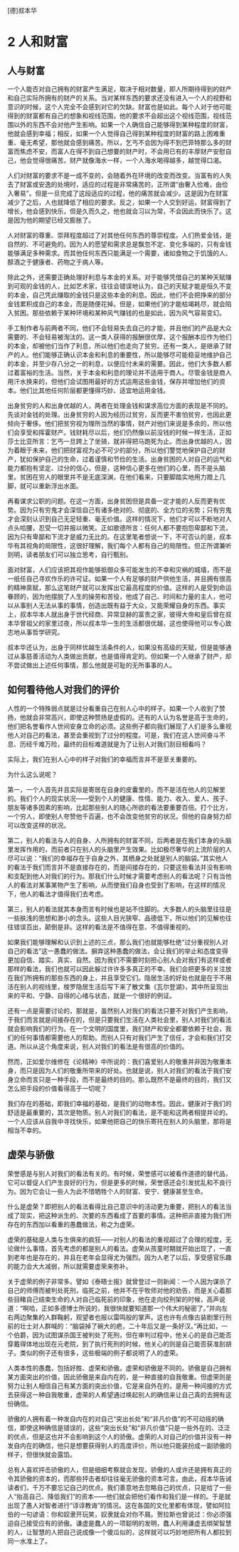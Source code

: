 <link href="../../../css/style.css" rel="stylesheet" type="text/css" />

<span class="r">[德]叔本华

#  2 人和财富

## 人与财富

<div class="p">

一个人能否对自己拥有的财富产生满足，取决于相对数量，即人所期待得到的财产和自己实际所拥有的财产的关系。当对某样东西的要求还没有进入一个人的视野和意识的时候，这个人完全不会感到对它的欠缺。财富也是如此。每个人对于他可能得到的财富都有自己的想象和视线范围，他的要求不会超出这个视线范围，视线范围以外的东西不会对他产生影响。如果一个人确信自己能够得到某种程度的财富，他就会感到幸福；相反，如果一个人觉得自己得到某种程度的财富的路上困难重重、毫无希望，那他就会感到痛苦。所以，乞丐不会因为得不到巴菲特那么多的财富而焦虑不安，而富人在得不到自己想要的财产时，不会用已有的丰厚财产安慰自己，他会觉得很痛苦。财产就像海水一样，一个人海水喝得越多，越觉得口渴。
  
人们对财富的要求不是一成不变的，会随着外在环境的改变而改变。当富有的人失去了财富或安逸的处境时，适应的过程是非常痛苦的，正所谓“由奢入俭难，由俭入奢易”。但是一旦完成了这段适应的过程，他的痛苦就会减少。这是因为在财富减少了之后，人也就降低了相应的要求。反之，如果一个人交到好运，财富得到了增长，他会感到快乐，但是久而久之，他也就会习以为常，不会因此而快乐了。这是因为他的期望已经又膨胀了。
  
人对财富的尊重、崇拜程度超过了对其他任何东西的尊崇程度。人们热爱金钱，是自然的、不可避免的。因为人的愿望和需求总是飘忽不定、变化多端的，只有金钱能够满足多种需求。而其他任何东西只能满足一个需要，诸如食物之于饥饿的人、醇酒之于健康者、药物之于病人等。
  
除此之外，还需要正确处理好利息与本金的关系。对于能够凭借自己的某种天赋赚到可观的金钱的人，比如艺术家，往往会错误地认为，自己的天赋才能是恒久不变的本金，自己凭此赚取的金钱只是这些本金的利息。因此，他们不会把挣来的部分金钱累积成自己的本金，而是随便花掉。但是，如果他们的才能枯竭耗尽，就会陷入贫困。那些依赖于某种环境和某种风气赚钱的也是如此，因为风气容易变幻。
  
手工制作者与前两者不同，他们不会轻易失去自己的才能，并且他们的产品是大众需要的、不会轻易被淘汰的。这一类人获得的报酬很优厚，这个报酬本应作为他们的本金，却被他们当作了利息，所以他们也走向了贫穷。还有一类人，是继承了财产的人。他们能够正确认识本金和利息的重要性，所以能够尽可能稳妥地维护自己的本金，并至少存八分之一的利息，以便应付未来的需要。因此，他们大多数人都过着富裕的生活。当然，关于本金和利息的理论并不适用于商人。尽管金钱是商人用汗水换来的，但他们会试图用最好的方式运用这些金钱，保存并增加他们的资本。他们比其他任何阶层都更懂得巧妙、适宜地运用金钱。
  
出身贫穷的人和出身优越的人，两者在处理金钱和谋求高位方面的表现是不同的。先谈对金钱的处理。出身贫穷的人因为经历过贫穷，反而更不害怕贫穷，也因此更倾向于奢侈。他们把贫穷视为理所当然的事情，财产对他们来说是多余的，所以他们会享受和挥霍财产。钱财耗尽以后，他们仍然像以前没钱的时候一样生活，正如莎士比亚所言：乞丐一旦跨上了坐骑，就非得把马跑死为止。而出身优越的人，因为着眼于未来，他们把财富视为必不可少的部分，所以他们警觉地保护自己的财产，犹如保护自己的生命，过着谨慎和节俭的生活。出身贫困的人对自己的运气和能力都抱有坚定、过分的信心，但是，这种信心更多在他们的心里，而不是头脑里。贫困在穷人的眼里并不是无底深渊，在他们看来，只要脚踏实地用力蹬上几脚，就可以重新浮出水面。
  
再看谋求公职的问题。在这一方面，出身贫困但是具备一定才能的人反而更有优势。因为只有穷鬼才会深信自己有诸多绝对的、彻底的、全方位的劣势；只有穷鬼才会深刻认识到自己无足轻重、毫无价值。这样的情况下，他们才可以不断地对人点头哈腰，忍受一切并报以微笑。正如歌德所言：任何人都不要抱怨卑鄙和下流，因为只有卑鄙和下流才是威力无比的。在这里笔者想说一下，不可否认的是，叔本华有其视角的局限性，这很好理解，我们每个人都有自己的局限性。但正所谓兼听则明，读者朋友们可以独立思考，自行甄别。
  
面对财富，人们应该把其视作能够抵御众多可能发生的不幸和灾祸的城墙，而不是一纸任自己寻欢作乐的许可证。如果一个人有足够的财产供他生活，并且拥有很高的精神禀赋，那么这笔财产就可以发挥出它最高程度的价值。这样的人是受到命运眷顾的，因为他摆脱了人生的操劳和苦役，他成了自己、时间和力量的主人，他可以从事别人无法从事的事情，创造出既有益于大众，又能荣耀自身的东西。事实上，叔本华本人就出身于世代经商、异常显赫的富贵之家，彼得大帝和皇后曾在叔本华曾祖父的家里过夜，所以叔本华一生的生活都很优越，这也使得他可以专心致志地从事哲学研究。
  
叔本华还认为，出身于同样优越生活条件的人，如果没有高级的天赋，但是能够通过从事慈善活动为人类做出贡献，也是值得肯定的。但如果一个人继承了财产，却不尝试做出上述任何事情，那么他就是可耻的无所事事的人。

</div>

## 如何看待他人对我们的评价

<div class="p">

人性的一个特殊弱点就是过分看重自己在别人心中的样子。如果一个人收到了赞扬，他就会非常高兴，即使这种赞扬是虚假的。还有的人认为名誉是高于生命的，他们把名誉看作人世间安身立命的必须。这些例子都向我们展现了人们是多么重视他人对自己的看法，甚至会重视到了过分的程度。可是，我们在这人世间奋斗不息、历经千难万险，最终的目标难道就是为了让别人对我们刮目相看吗？
  
实际上，我们在别人心中的样子对我们的幸福而言并不是至关重要的。
  
为什么这么说呢？
  
第一，一个人首先并且实际是寄居在自身的皮囊里的，而不是活在他人的见解里的。我们个人的现实状况——受到个人的健康、性情、能力、收入、爱人、孩子、朋友等诸多因素的影响，比起那些别人的随心所欲的看法要重要百倍。打个比方，一个穷人，即使别人夸赞他千百遍，也不会改变他贫穷的状况，但他的自身努力却可以改变这样的状况。
  
第二，别人的看法与人的自身、人所拥有的财富不同，后两者是在我们本身的头脑里发挥作用的，而前者只在别人的头脑里产生效果。比如极尽奢华的上流阶层的人尽可以说：“我们的幸福存在于自身之外，其栖身之处就是别人的脑袋。”其实他人的看法于我们而言并不是直接存在的，而是间接存在的，只要这些看法并没有影响和支配到他人对我们的行为。那我们什么时候才需要考虑别人的看法呢？只有当他人的看法对某事某物产生了影响，从而使我们自身也受到了影响，在这样的情况下，他人的看法才值得我们去考虑。
  
第三，别人的看法就其本身而言有时候也是站不住脚的。大多数人的头脑里往往是一些肤浅的思想和渺小的念头。这些人目光狭窄、品德低下，所以他们的见解也往往错误百出，颠倒是非。这样的看法是不值得在意、不值得重视的。
  
如果我们能够理解和认识到上述的三点，那么我们也就能够杜绝“过分重视别人对自己的看法”这一愚蠢的做法。摒弃这种愚蠢的做法，会让我们的举止和态度变得更加自信、踏实、真实、自然。因为我们不需要时刻担心别人会对我们有这样或者那样的看法，我们也就可以因此躲过许许多多真正的不幸。我们会把更多的关注放在我们所拥有的那些东西的身上，并且享受它们。隐居生活的好处也就是在于不用活在别人的视线里，梭罗隐居生活后写下来了散文集《瓦尔登湖》，其中所呈现出来的平和、宁静、自得的心绪与状态，就是一个很好的例证。
  
还有一点是需要讨论的，那就是，虽然别人对我们的看法只要不对我们产生影响，于我们而言就是间接存在的，但是只要我们生活在人类社会里，别人对我们的看法就会影响我们的行为。在一个文明的国度里，我们财产和安全都要依赖于社会，我们的任何事情都需要他人的帮助。而别人只有对我们产生了信任，才会和我们打交道。所以从这个角度来说，别人对我们的看法是有很高的价值的。
  
然而，正如爱尔维修在《论精神》中所说的：我们喜爱别人的敬重并非因为敬重本身，而只是因为人们的敬重所带来的好处。也就是说，别人对我们的看法于我们安身立命而言只是一种手段，而不是最终的目的。那么既然不是最终的目的，我们又怎么把手段的价值看得高于一切呢？
  
我们存在的基础，即我们幸福的基础，是我们的动物本性。因此，健康对于我们的舒适是最重要的，其次是物质。别人对我们的看法，是不能和这两者相提并论的。一个人应该从自我中寻找快乐，如果他把自己的快乐寄托在别人的头脑里，那将是相当不幸的。

</div>

## 虚荣与骄傲

<div class="p">

荣誉感是与别人对我们的看法有关的。有时候，荣誉感可以被看作道德的替代品，它可以督促人们产生良好的行为，但是更多的时候，荣誉感还会引发扰乱和不良行为。因为它会让一些人为此不惜牺牲个人的财富、安宁、健康甚至生命。
  
什么是虚荣？即把别人的看法看得比自己意识中的活动更为重要，把别人的看法当成了现实，把这种派生的、次要的东西看成了首要的事情。这种把非直接为我们所存在的东西加以看重的愚蠢做法，称之为虚荣。
  
虚荣的基础是人类与生俱来的疯狂——对别人的看法的重视超过了合理的程度，无论做什么事情，首先考虑的都是别人的看法。虚荣从孩童时期就开始出现了，一直到老年也是存在的，并且在老年会显得尤为强烈。因为人老了以后，享受感官乐趣的能力会大大减弱，所以就需要虚荣来弥补。
  
关于虚荣的例子非常多。譬如《泰晤士报》就曾登过一则新闻：一个人因为谋杀了自己的师傅而被判处死刑，临死之前，他并不在乎牧师对他的劝告，而是关心着那些目睹自己结束生命的人对自己临死前的印象，他在走向绞刑架的时候，高声说道：“啊哈，正如多德博士所说的，我很快就要知道那一个伟大的秘密了。”并向左右两边聚集的人群鞠躬，观望者也报以雷鸣般的掌声。这也许有点像古装剧里行刑前的壮士对人群喊的：“脑袋掉了碗大的疤，二十年后又是一条好汉。”再比如，一个伯爵，因为试图谋杀国王被判处了死刑，但在审判过程中，他关心的是自己能否穿戴得体地出现在元老院，到了执行死刑的时候，他关心的则是自己能否获准刮胡子。类似的例子还有很多，这些极端的例子都说明了人的虚荣。
  
人类本性的愚蠢，包括好胜、虚荣和骄傲。虚荣和骄傲是不同的。骄傲是自己拥有某方面突出的价值，因此骄傲是来自内在的，是一种直接的自我敬重。但虚荣则是努力让别人相信自己有某方面的突出价值，它是来自外在的，是用一种间接的方式去获得这一种自我敬重，虚荣的人希望通过唤起别人的确信来让自己真的去拥有这份确信。
  
骄傲的人拥有着一种发自内在的对自己“突出长处”和“非凡价值”的不可动摇的确信，即使这种确信是错误的，这些“突出长处”和“非凡价值”只是一些外在的、泛泛的优点，但是这也并不会影响到这个人的骄傲。虚荣的人对自己的价值并没有一种发自内在的确信，他只是想要获得别人的高度评价，所以他只能装扮成一副骄傲的样子，但很快就会露馅。
  
总有人喜欢抨击骄傲的人，但是细细考察就会发现，骄傲的人或许还是拥有真正的令其骄傲的资本的，而那些抨击者却往往毫无骄傲的资本可言。由此，叔本华告诫读者们，千万不要忘记自己的优点。我们善意地去忽略自己的优点，只是给了一些人“抬高自己、降低我们”的资本——他们就会把他们看作和我们是一样的。于是就出现了愚人对智者进行“谆谆教诲”的情况。这在各国的文化里都有体现，譬如阿拉伯的一句谚语：你和奴隶开玩笑，奴隶就会对你不屑。贺拉斯也曾说过：你必须强迫自己接受应有的骄傲。谦虚是蠢人的一项聪明的发明，蠢人利用谦虚去绑架智慧的人，让智慧的人把自己说成像一个傻瓜似的，这样就可以巧妙地把所有人都拉到同一水准上了。

</div>
